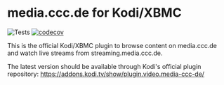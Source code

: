 media.ccc.de for Kodi/XBMC
==========================

![Tests](https://github.com/voc/plugin.video.media-ccc-de/workflows/Tests/badge.svg)
[![codecov](https://codecov.io/gh/voc/plugin.video.media-ccc-de/branch/master/graph/badge.svg)](https://codecov.io/gh/voc/plugin.video.media-ccc-de)

This is the official Kodi/XBMC plugin to browse content on media.ccc.de and
watch live streams from streaming.media.ccc.de.

The latest version should be available through Kodi's official plugin
repository: https://addons.kodi.tv/show/plugin.video.media-ccc-de/
